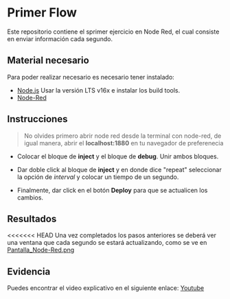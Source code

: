 # Primer Flow
Este repositorio contiene el sprimer ejercicio en Node Red, el cual consiste en enviar información cada segundo.

## Material necesario
Para poder realizar necesario es necesario tener instalado:
- [Node.js](https://github.com/nodesource/distributions/blob/master/README.md) Usar la versión LTS v16x e instalar los build tools.
- [Node-Red](https://nodered.org/docs/getting-started/local)

## Instrucciones

>No olvides primero abrir node red desde la terminal con node-red, de igual manera, abrir el **localhost:1880** en tu navegador de preferenecia

- Colocar el bloque de **inject** y el bloque de **debug**. Unir ambos bloques.

- Dar doble click al bloque de **inject** y en donde dice "repeat" seleccionar la opción de *interval* y colocar un tiempo de un segundo.

- Finalmente, dar click en el botón **Deploy** para que se actualicen los cambios. 


## Resultados
<<<<<<< HEAD
Una vez completados los pasos anteriores se deberá ver una ventana que cada segundo se estará actualizando, como se ve en [Pantalla_Node-Red.png](https://github.com/ArathTzec/Flow-1/blob/main/Pantalla_Node-Red.png)

## Evidencia 

Puedes encontrar el video explicativo en el siguiente enlace: [Youtube](https://www.youtube.com/watch?v=so2djHjeGRE)



